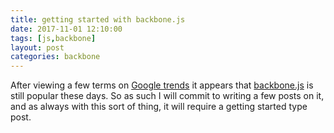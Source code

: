 ```yaml
---
title: getting started with backbone.js
date: 2017-11-01 12:10:00
tags: [js,backbone]
layout: post
categories: backbone
---
```


After viewing a few terms on [Google trends](https://trends.google.com/trends/explore?q=backbone,underscore,lodash) it appears that [backbone.js](http://backbonejs.org/) is still popular these days. So as such I will commit to writing a few posts on it, and as always with this sort of thing, it will require a getting started type post.

<!-- more -->

